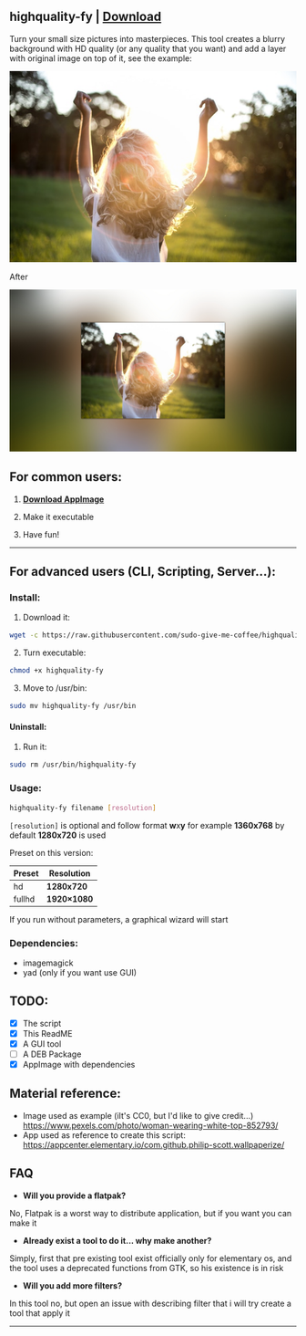 ## highquality-fy | [**Download**](https://github.com/sudo-give-me-coffee/highquality-fy/releases/download/continuous/Highquality-fy-x86_64.AppImage)
Turn your small size pictures into masterpieces. This tool creates a blurry background with HD quality (or any quality that you want) and add a layer with original image on top of it, see the example:

![Image: original](https://github.com/sudo-give-me-coffee/highquality-fy/raw/master/example/example.jpg)

After

![Image: after filter](https://github.com/sudo-give-me-coffee/highquality-fy/raw/master/example/example-hq-out.jpg)


## For common users:

1. [**Download AppImage**](https://github.com/sudo-give-me-coffee/highquality-fy/releases/download/continuous/Highquality-fy-x86_64.AppImage)

2. Make it executable

3. Have fun!


<hr>


## For advanced users (CLI, Scripting, Server...):

### Install:

1) Download it:
```bash
wget -c https://raw.githubusercontent.com/sudo-give-me-coffee/highquality-fy/master/highquality-fy
```
2) Turn executable:
```bash
chmod +x highquality-fy
```
3) Move to /usr/bin:
```bash
sudo mv highquality-fy /usr/bin
```

#### Uninstall:

1) Run it:
```bash
sudo rm /usr/bin/highquality-fy
```

### Usage:

```bash
highquality-fy filename [resolution]
```
`[resolution]` is optional and follow format **w**x**y** for example **1360x768** by default **1280x720** is used

Preset on this version:

Preset | Resolution
------------ | -------------
hd | **1280x720**
fullhd | **1920×1080**

If you run without parameters, a graphical wizard will start

### Dependencies:
* imagemagick
* yad (only if you want use GUI)

## TODO:
- [x] The script
- [x] This ReadME
- [x] A GUI tool
- [ ] A DEB Package
- [x] AppImage with dependencies

## **Material reference**:

- Image used as example (iIt's CC0, but I'd like to give credit...) https://www.pexels.com/photo/woman-wearing-white-top-852793/
- App used as reference to create this script: https://appcenter.elementary.io/com.github.philip-scott.wallpaperize/

## FAQ
- **Will you provide a flatpak?**

No, Flatpak is a worst way to distribute application, but if you want you can make it

- **Already exist a tool to do it... why make another?**

Simply, first that pre existing tool exist officially only for elementary os, and the tool uses a deprecated functions from GTK, so his existence is in risk

- **Will you add more filters?**

In this tool no, but open an issue with describing filter that i will try create a tool that apply it

<hr>
  
